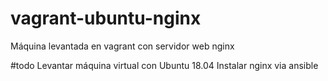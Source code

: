 # vagrant-ubuntu-nginx
Máquina levantada en vagrant con servidor web nginx

#todo
Levantar máquina virtual con Ubuntu 18.04
Instalar nginx via ansible